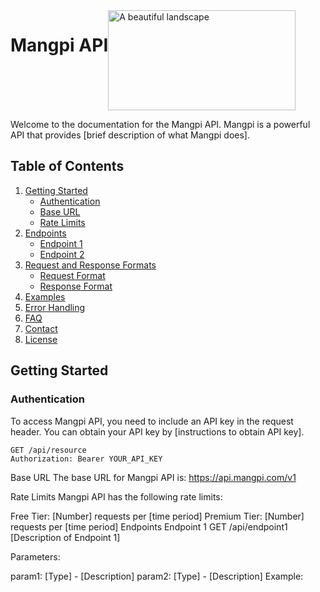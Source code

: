 <div style="display: inline-flex;">
    <h1>Mangpi API </h1>
    <img src="https://media.giphy.com/media/bqd2d3SHaOEFhhar3o/giphy.gif" alt="A beautiful landscape" width="300" height="160">
</div>

Welcome to the documentation for the Mangpi API. Mangpi is a powerful API that provides [brief description of what Mangpi does].

## Table of Contents

1. [Getting Started](#getting-started)
    - [Authentication](#authentication)
    - [Base URL](#base-url)
    - [Rate Limits](#rate-limits)
2. [Endpoints](#endpoints)
    - [Endpoint 1](#endpoint-1)
    - [Endpoint 2](#endpoint-2)
3. [Request and Response Formats](#request-and-response-formats)
    - [Request Format](#request-format)
    - [Response Format](#response-format)
4. [Examples](#examples)
5. [Error Handling](#error-handling)
6. [FAQ](#faq)
7. [Contact](#contact)
8. [License](#license)

## Getting Started

### Authentication

To access Mangpi API, you need to include an API key in the request header. You can obtain your API key by [instructions to obtain API key].

```http
GET /api/resource
Authorization: Bearer YOUR_API_KEY
```
Base URL
The base URL for Mangpi API is: https://api.mangpi.com/v1

Rate Limits
Mangpi API has the following rate limits:

Free Tier: [Number] requests per [time period]
Premium Tier: [Number] requests per [time period]
Endpoints
Endpoint 1
GET /api/endpoint1
[Description of Endpoint 1]

Parameters:

param1: [Type] - [Description]
param2: [Type] - [Description]
Example:
